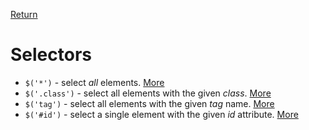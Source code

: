 <!-- markdownlint-disable MD041-->
[Return](../)

# Selectors

* `$('*')` - select _all_ elements. [More](?all/all.md)
* `$('.class')` - select all elements with the given _class_. [More](?class/class.md)
* `$('tag')` - select all elements with the given _tag_ name. [More](?tag/tag.md)
* `$('#id')` - select a single element with the given _id_ attribute. [More](?id/id.md)
